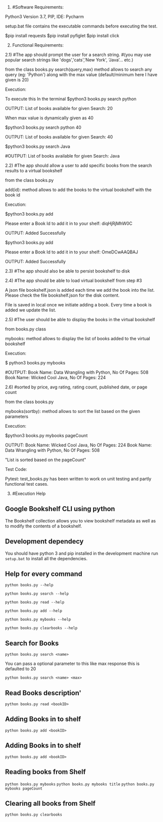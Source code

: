 
1) #Software Requirements:

Python3 Version 3.7, PIP, IDE: Pycharm 

setup.bat file contains the executable commands before executing the test.

$pip install requests
$pip install pyfiglet
$pip install click


2) Functional Requirements:

 2.1) #The app should prompt the user for a search string.
      #(you may use popular search strings like 'dogs','cats','New York', ‘Java’... etc.)

 from the class books.py 
 search(query,max) method allows to search any query (eg: 'Python') 
    along with the max value (default/minimum here I have given is 20)
 
 Execution:
 
 To execute this
  In the terminal
 $python3 books.py search python
 
 OUTPUT: List of books available for given Search: 20
  
 When max value is dynamically given as 40
 
 $python3 books.py search python 40
 
 OUTPUT: List of books available for given Search: 40
 
 $python3 books.py search Java
 
 #OUTPUT: List of books available for given Search: Java
 

2.2) #The app should allow a user to add specific books from the search results to a virtual bookshelf

from the class books.py

add(id): method allows to add the books to the virtual bookshelf with the book id

Execution:

 $python3 books.py add
   
   Please enter a Book Id to add it in to your shelf: diqHjRjMhW0C
   
 OUTPUT: Added Successfully
 
  $python3 books.py add
   
   Please enter a Book Id to add it in to your shelf: OmeDCwAAQBAJ
   
 OUTPUT: Added Successfully
 

2.3) #The app should also be able to persist bookshelf to disk

2.4) #The app should be able to load virtual bookshelf from step #3

A json file bookshelf.json is added each time we add the book into the list. 
Please check the file bookshelf.json for the disk content.

File is saved in local once we initiate adding a book. 
Every time a book is added we update the list.



2.5) #The user should be able to display the books in the virtual bookshelf

from books.py class

mybooks: method allows to display the list of books added to the virtual bookshelf

Execution:

$ python3 books.py mybooks

#OUTPUT: 
Book Name: Data Wrangling with Python, No Of Pages: 508
Book Name: Wicked Cool Java, No Of Pages: 224



2.6) #sorted by price, avg rating, rating count, published date, or page count

from the class books.py

mybooks(sortby): method allows to sort the list based on the given parameters

Execution:

$python3 books.py mybooks pageCount

OUTPUT:
Book Name: Wicked Cool Java, No Of Pages: 224
Book Name: Data Wrangling with Python, No Of Pages: 508

"List is sorted based on the pageCount" 


Test Code:

Pytest:
test_books.py has been written to work on unit testing and partly functional test cases.


3) #Execution Help

## Google Bookshelf CLI using python
The Bookshelf collection allows you to view bookshelf metadata as well as to modify the contents of a bookshelf.

## Development dependecy
You should have python 3 and pip installed in the development machine
run `setup.bat` to install all the dependencies.

## Help for every command
`python books.py --help`

`python books.py search --help`

`python books.py read --help`

`python books.py add --help`

`python books.py mybooks --help`

`python books.py clearbooks --help`

## Search for Books
`python books.py search <name>`

 You can pass a optional parameter to this like max response this is defaulted to 20
    
`python books.py search <name> <max>`

## Read Books description'
`python books.py read <bookID>`

## Adding Books in to shelf
`python books.py add <bookID>`

## Adding Books in to shelf
`python books.py add <bookID>`
    
## Reading books from Shelf
`python books.py mybooks`
`python books.py mybooks title`
`python books.py mybooks pageCount`

## Clearing all books from Shelf
`python books.py clearbooks`
